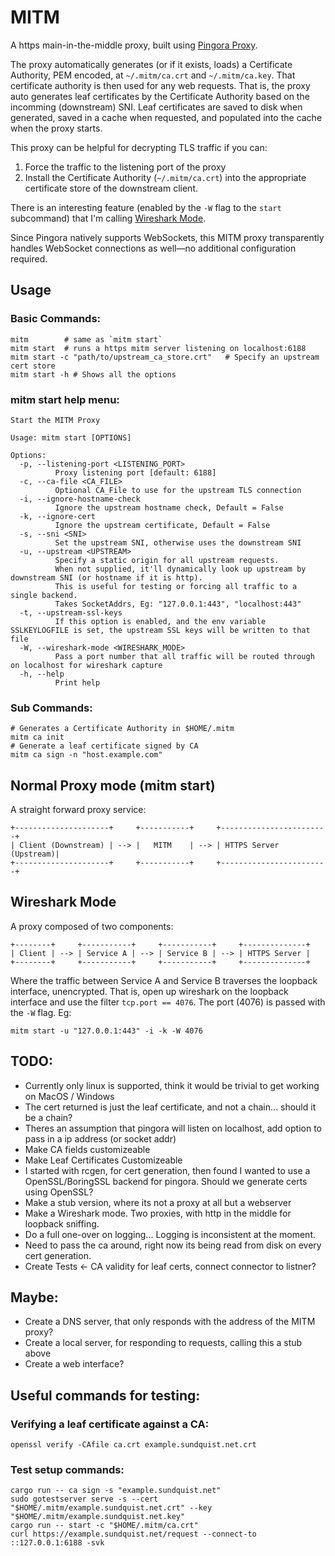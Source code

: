 # MITM 

A https main-in-the-middle proxy, built using [Pingora Proxy](https://docs.rs/pingora). 

The proxy automatically generates (or if it exists, loads) a Certificate Authority, PEM encoded, at `~/.mitm/ca.crt` and `~/.mitm/ca.key`.  That certificate authority is then used for any web requests.  That is, the proxy auto generates leaf certificates by the Certificate Authority based on the incomming (downstream) SNI.  Leaf certificates are saved to disk when generated, saved in a cache when requested, and populated into the cache when the proxy starts. 

This proxy can be helpful for decrypting TLS traffic if you can: 

1) Force the traffic to the listening port of the proxy
2) Install the Certificate Authority (`~/.mitm/ca.crt`) into the appropriate certificate store of the downstream client. 

There is an interesting feature (enabled by the `-W` flag to the `start` subcommand) that I'm calling [Wireshark Mode](#wireshark-mode).

Since Pingora natively supports WebSockets, this MITM proxy transparently handles WebSocket connections as well—no additional configuration required.

## Usage

### Basic Commands:

```
mitm        # same as `mitm start`
mitm start  # runs a https mitm server listening on localhost:6188
mitm start -c "path/to/upstream_ca_store.crt"   # Specify an upstream cert store 
mitm start -h # Shows all the options 
```

### mitm start help menu: 

```
Start the MITM Proxy

Usage: mitm start [OPTIONS]

Options:
  -p, --listening-port <LISTENING_PORT>
          Proxy listening port [default: 6188]
  -c, --ca-file <CA_FILE>
          Optional CA_File to use for the upstream TLS connection
  -i, --ignore-hostname-check
          Ignore the upstream hostname check, Default = False
  -k, --ignore-cert
          Ignore the upstream certificate, Default = False
  -s, --sni <SNI>
          Set the upstream SNI, otherwise uses the downstream SNI
  -u, --upstream <UPSTREAM>
          Specify a static origin for all upstream requests.
          When not supplied, it'll dynamically look up upstream by downstream SNI (or hostname if it is http).
          This is useful for testing or forcing all traffic to a single backend.
          Takes SocketAddrs, Eg: "127.0.0.1:443", "localhost:443"
  -t, --upstream-ssl-keys
          If this option is enabled, and the env variable SSLKEYLOGFILE is set, the upstream SSL keys will be written to that file
  -W, --wireshark-mode <WIRESHARK_MODE>
          Pass a port number that all traffic will be routed through on localhost for wireshark capture
  -h, --help
          Print help
```

### Sub Commands:

```
# Generates a Certificate Authority in $HOME/.mitm
mitm ca init
# Generate a leaf certificate signed by CA 
mitm ca sign -n "host.example.com" 
```

## Normal Proxy mode (mitm start)

A straight forward proxy service: 

```
+---------------------+     +-----------+     +------------------------+
| Client (Downstream) | --> |   MITM    | --> | HTTPS Server (Upstream)|
+---------------------+     +-----------+     +------------------------+
```

## Wireshark Mode 

A proxy composed of two components: 

```
+--------+     +-----------+     +-----------+     +--------------+
| Client | --> | Service A | --> | Service B | --> | HTTPS Server |
+--------+     +-----------+     +-----------+     +--------------+
```

Where the traffic between Service A and Service B traverses the loopback interface, unencrypted.  That is, open up wireshark on the loopback interface and use the filter `tcp.port == 4076`.  The port (4076) is passed with the `-W` flag.  Eg: 

```
mitm start -u "127.0.0.1:443" -i -k -W 4076
```

## TODO:
* Currently only linux is supported, think it would be trivial to get working on MacOS / Windows
* The cert returned is just the leaf certificate, and not a chain... should it be a chain?
* Theres an assumption that pingora will listen on localhost, add option to pass in a ip address (or socket addr)
* Make CA fields customizeable
* Make Leaf Certificates Customizeable
* I started with rcgen, for cert generation, then found I wanted to use a OpenSSL/BoringSSL backend for pingora.  Should we generate certs using OpenSSL? 
* Make a stub version, where its not a proxy at all but a webserver
* Make a Wireshark mode.  Two proxies, with http in the middle for loopback sniffing. 
* Do a full one-over on logging... Logging is inconsistent at the moment. 
* Need to pass the ca around, right now its being read from disk on every cert generation.
* Create Tests <- CA validity for leaf certs, connect connector to listner? 

## Maybe:
* Create a DNS server, that only responds with the address of the MITM proxy? 
* Create a local server, for responding to requests, calling this a stub above
* Create a web interface?

## Useful commands for testing: 

### Verifying a leaf certificate against a CA:

```
openssl verify -CAfile ca.crt example.sundquist.net.crt
```

### Test setup commands: 

```
cargo run -- ca sign -s "example.sundquist.net"
sudo gotestserver serve -s --cert "$HOME/.mitm/example.sundquist.net.crt" --key "$HOME/.mitm/example.sundquist.net.key"
cargo run -- start -c "$HOME/.mitm/ca.crt"
curl https://example.sundquist.net/request --connect-to ::127.0.0.1:6188 -svk 
```
